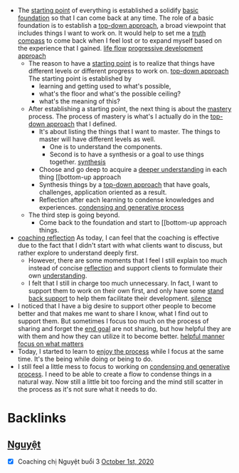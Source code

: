 - The [starting point](<starting point.md>) of everything is established a solidify [basic foundation](<basic foundation.md>) so that I can come back at any time. The role of a basic foundation is to establish a [top-down approach](<top-down approach.md>), a broad viewpoint that includes things I want to work on. It would help to set me a [truth compass](<truth compass.md>) to come back when I feel lost or to expand myself based on the experience that I gained. [life flow](<life flow.md>) [progressive development approach](<progressive development approach.md>)
    - The reason to have a [starting point](<starting point.md>) is to realize that things have different levels or different progress to work on. [top-down approach](<top-down approach.md>) The starting point is established by 
        - learning and getting used to what's possible, 
        - what's the floor and what's the possible ceiling?
        - what's the meaning of this?
    - After establishing a starting point, the next thing is about the [mastery](<mastery.md>) process. The process of mastery is what's I actually do in the [top-down approach](<top-down approach.md>) that I defined. 
        - It's about listing the things that I want to master. The things to master will have different levels as well. 
            - One is to understand the components.
            - Second is to have a synthesis or a goal to use things together. [synthesis](<synthesis.md>)
        - Choose and go deep to acquire a [deeper understanding](<deeper understanding.md>) in each thing [[bottom-up approach
        - Synthesis things by a [top-down approach](<top-down approach.md>) that have goals, challenges, application oriented as a result.
        - Reflection after each learning to condense knowledges and experiences. [condensing and generative process](<condensing and generative process.md>)
    - The third step is going beyond.
        - Come back to the foundation and start to [[bottom-up approach things.
- [coaching reflection](<coaching reflection.md>) As today, I can feel that the coaching is effective due to the fact that I didn't start with what clients want to discuss, but rather explore to understand deeply first.
    - However, there are some moments that I feel I still explain too much instead of concise [reflection](<reflection.md>) and support clients to formulate their own [understanding](<understanding.md>).
    - I felt that I still in charge too much unnecessary. In fact, I want to support them to work on their own first, and only have some [stand back support](<stand back support.md>) to help them facilitate their development. [silence](<silence.md>)
- I noticed that I have a big desire to support other people to become better and that makes me want to share I know, what I find out to support them. But sometimes I focus too much on the process of sharing and forget the [end goal](<end goal.md>) are not sharing, but how helpful they are with them and how they can utilize it to become better. [helpful manner](<helpful manner.md>) [focus on what matters](<focus on what matters.md>)
- Today, I started to learn to [enjoy the process](<enjoy the process.md>) while I focus at the same time. It's the being while doing or being to do.
- I still feel a little mess to focus to working on [condensing and generative process](<condensing and generative process.md>). I need to be able to create a flow to condense things in a natural way. Now still a little bit too forcing and the mind still scatter in the process as it's not sure what it needs to do.

# Backlinks
## [Nguyệt](<Nguyệt.md>)
- [x] Coaching chị Nguyệt buổi 3 [October 1st, 2020](<October 1st, 2020.md>)

